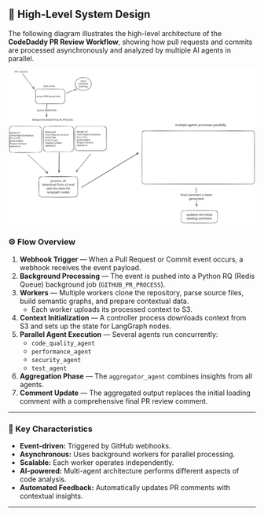 


## 🧠 High-Level System Design

The following diagram illustrates the high-level architecture of the **CodeDaddy PR Review Workflow**, showing how pull requests and commits are processed asynchronously and analyzed by multiple AI agents in parallel.

![System Design](./codedaddy.svg)

### ⚙️ Flow Overview

1. **Webhook Trigger** — When a Pull Request or Commit event occurs, a webhook receives the event payload.  
2. **Background Processing** — The event is pushed into a Python RQ (Redis Queue) background job (`GITHUB_PR_PROCESS`).  
3. **Workers** — Multiple workers clone the repository, parse source files, build semantic graphs, and prepare contextual data.  
   - Each worker uploads its processed context to S3.  
4. **Context Initialization** — A controller process downloads context from S3 and sets up the state for LangGraph nodes.  
5. **Parallel Agent Execution** — Several agents run concurrently:
   - `code_quality_agent`  
   - `performance_agent`  
   - `security_agent`  
   - `test_agent`  
6. **Aggregation Phase** — The `aggregator_agent` combines insights from all agents.  
7. **Comment Update** — The aggregated output replaces the initial loading comment with a comprehensive final PR review comment.

---

### 🧩 Key Characteristics

- **Event-driven:** Triggered by GitHub webhooks.  
- **Asynchronous:** Uses background workers for parallel processing.  
- **Scalable:** Each worker operates independently.  
- **AI-powered:** Multi-agent architecture performs different aspects of code analysis.  
- **Automated Feedback:** Automatically updates PR comments with contextual insights.

---

